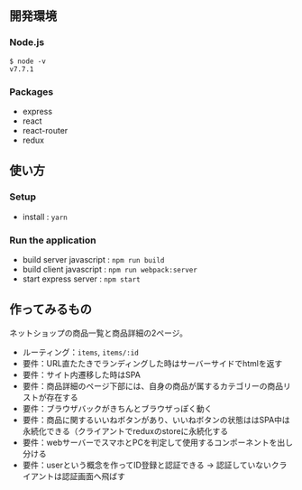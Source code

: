 ## 開発環境

### Node.js

```
$ node -v
v7.7.1
```

### Packages

- express
- react
- react-router
- redux

## 使い方

### Setup

- install : `yarn`

### Run the application

- build server javascript : `npm run build`
- build client javascript : `npm run webpack:server`
- start express server : `npm start`

## 作ってみるもの

ネットショップの商品一覧と商品詳細の2ページ。

- ルーティング：`items`, `items/:id`
- 要件：URL直たたきでランディングした時はサーバーサイドでhtmlを返す
- 要件：サイト内遷移した時はSPA
- 要件：商品詳細のページ下部には、自身の商品が属するカテゴリーの商品リストが存在する
- 要件：ブラウザバックがきちんとブラウザっぽく動く
- 要件：商品に関するいいねボタンがあり、いいねボタンの状態ははSPA中は永続化できる（クライアントでreduxのstoreに永続化する
- 要件：webサーバーでスマホとPCを判定して使用するコンポーネントを出し分ける
- 要件：userという概念を作ってID登録と認証できる -> 認証していないクライアントは認証画面へ飛ばす